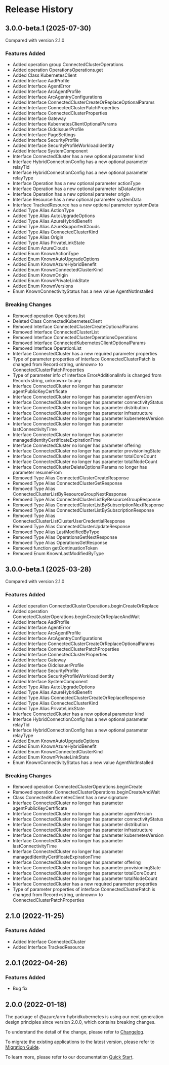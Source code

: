 # Release History

## 3.0.0-beta.1 (2025-07-30)
Compared with version 2.1.0

### Features Added
  - Added operation group ConnectedClusterOperations
  - Added operation OperationsOperations.get
  - Added Class KubernetesClient
  - Added Interface AadProfile
  - Added Interface AgentError
  - Added Interface ArcAgentProfile
  - Added Interface ArcAgentryConfigurations
  - Added Interface ConnectedClusterCreateOrReplaceOptionalParams
  - Added Interface ConnectedClusterPatchProperties
  - Added Interface ConnectedClusterProperties
  - Added Interface Gateway
  - Added Interface KubernetesClientOptionalParams
  - Added Interface OidcIssuerProfile
  - Added Interface PageSettings
  - Added Interface SecurityProfile
  - Added Interface SecurityProfileWorkloadIdentity
  - Added Interface SystemComponent
  - Interface ConnectedCluster has a new optional parameter kind
  - Interface HybridConnectionConfig has a new optional parameter relayTid
  - Interface HybridConnectionConfig has a new optional parameter relayType
  - Interface Operation has a new optional parameter actionType
  - Interface Operation has a new optional parameter isDataAction
  - Interface Operation has a new optional parameter origin
  - Interface Resource has a new optional parameter systemData
  - Interface TrackedResource has a new optional parameter systemData
  - Added Type Alias ActionType
  - Added Type Alias AutoUpgradeOptions
  - Added Type Alias AzureHybridBenefit
  - Added Type Alias AzureSupportedClouds
  - Added Type Alias ConnectedClusterKind
  - Added Type Alias Origin
  - Added Type Alias PrivateLinkState
  - Added Enum AzureClouds
  - Added Enum KnownActionType
  - Added Enum KnownAutoUpgradeOptions
  - Added Enum KnownAzureHybridBenefit
  - Added Enum KnownConnectedClusterKind
  - Added Enum KnownOrigin
  - Added Enum KnownPrivateLinkState
  - Added Enum KnownVersions
  - Enum KnownConnectivityStatus has a new value AgentNotInstalled

### Breaking Changes
  - Removed operation Operations.list
  - Deleted Class ConnectedKubernetesClient
  - Removed Interface ConnectedClusterCreateOptionalParams
  - Removed Interface ConnectedClusterList
  - Removed Interface ConnectedClusterOperationsOperations
  - Removed Interface ConnectedKubernetesClientOptionalParams
  - Removed Interface OperationList
  - Interface ConnectedCluster has a new required parameter properties
  - Type of parameter properties of interface ConnectedClusterPatch is changed from Record<string, unknown> to ConnectedClusterPatchProperties
  - Type of parameter info of interface ErrorAdditionalInfo is changed from Record<string, unknown> to any
  - Interface ConnectedCluster no longer has parameter agentPublicKeyCertificate
  - Interface ConnectedCluster no longer has parameter agentVersion
  - Interface ConnectedCluster no longer has parameter connectivityStatus
  - Interface ConnectedCluster no longer has parameter distribution
  - Interface ConnectedCluster no longer has parameter infrastructure
  - Interface ConnectedCluster no longer has parameter kubernetesVersion
  - Interface ConnectedCluster no longer has parameter lastConnectivityTime
  - Interface ConnectedCluster no longer has parameter managedIdentityCertificateExpirationTime
  - Interface ConnectedCluster no longer has parameter offering
  - Interface ConnectedCluster no longer has parameter provisioningState
  - Interface ConnectedCluster no longer has parameter totalCoreCount
  - Interface ConnectedCluster no longer has parameter totalNodeCount
  - Interface ConnectedClusterDeleteOptionalParams no longer has parameter resumeFrom
  - Removed Type Alias ConnectedClusterCreateResponse
  - Removed Type Alias ConnectedClusterGetResponse
  - Removed Type Alias ConnectedClusterListByResourceGroupNextResponse
  - Removed Type Alias ConnectedClusterListByResourceGroupResponse
  - Removed Type Alias ConnectedClusterListBySubscriptionNextResponse
  - Removed Type Alias ConnectedClusterListBySubscriptionResponse
  - Removed Type Alias ConnectedClusterListClusterUserCredentialResponse
  - Removed Type Alias ConnectedClusterUpdateResponse
  - Removed Type Alias LastModifiedByType
  - Removed Type Alias OperationsGetNextResponse
  - Removed Type Alias OperationsGetResponse
  - Removed function getContinuationToken
  - Removed Enum KnownLastModifiedByType

    
## 3.0.0-beta.1 (2025-03-28)
Compared with version 2.1.0
    
### Features Added

  - Added operation ConnectedClusterOperations.beginCreateOrReplace
  - Added operation ConnectedClusterOperations.beginCreateOrReplaceAndWait
  - Added Interface AadProfile
  - Added Interface AgentError
  - Added Interface ArcAgentProfile
  - Added Interface ArcAgentryConfigurations
  - Added Interface ConnectedClusterCreateOrReplaceOptionalParams
  - Added Interface ConnectedClusterPatchProperties
  - Added Interface ConnectedClusterProperties
  - Added Interface Gateway
  - Added Interface OidcIssuerProfile
  - Added Interface SecurityProfile
  - Added Interface SecurityProfileWorkloadIdentity
  - Added Interface SystemComponent
  - Added Type Alias AutoUpgradeOptions
  - Added Type Alias AzureHybridBenefit
  - Added Type Alias ConnectedClusterCreateOrReplaceResponse
  - Added Type Alias ConnectedClusterKind
  - Added Type Alias PrivateLinkState
  - Interface ConnectedCluster has a new optional parameter kind
  - Interface HybridConnectionConfig has a new optional parameter relayTid
  - Interface HybridConnectionConfig has a new optional parameter relayType
  - Added Enum KnownAutoUpgradeOptions
  - Added Enum KnownAzureHybridBenefit
  - Added Enum KnownConnectedClusterKind
  - Added Enum KnownPrivateLinkState
  - Enum KnownConnectivityStatus has a new value AgentNotInstalled

### Breaking Changes

  - Removed operation ConnectedClusterOperations.beginCreate
  - Removed operation ConnectedClusterOperations.beginCreateAndWait
  - Class ConnectedKubernetesClient has a new signature
  - Interface ConnectedCluster no longer has parameter agentPublicKeyCertificate
  - Interface ConnectedCluster no longer has parameter agentVersion
  - Interface ConnectedCluster no longer has parameter connectivityStatus
  - Interface ConnectedCluster no longer has parameter distribution
  - Interface ConnectedCluster no longer has parameter infrastructure
  - Interface ConnectedCluster no longer has parameter kubernetesVersion
  - Interface ConnectedCluster no longer has parameter lastConnectivityTime
  - Interface ConnectedCluster no longer has parameter managedIdentityCertificateExpirationTime
  - Interface ConnectedCluster no longer has parameter offering
  - Interface ConnectedCluster no longer has parameter provisioningState
  - Interface ConnectedCluster no longer has parameter totalCoreCount
  - Interface ConnectedCluster no longer has parameter totalNodeCount
  - Interface ConnectedCluster has a new required parameter properties
  - Type of parameter properties of interface ConnectedClusterPatch is changed from Record<string, unknown> to ConnectedClusterPatchProperties
    
    
## 2.1.0 (2022-11-25)
    
### Features Added

  - Added Interface ConnectedCluster
  - Added Interface TrackedResource
    
## 2.0.1 (2022-04-26)

### Features Added

  - Bug fix
    
## 2.0.0 (2022-01-18)

The package of @azure/arm-hybridkubernetes is using our next generation design principles since version 2.0.0, which contains breaking changes.

To understand the detail of the change, please refer to [Changelog](https://aka.ms/js-track2-changelog).

To migrate the existing applications to the latest version, please refer to [Migration Guide](https://aka.ms/js-track2-migration-guide).

To learn more, please refer to our documentation [Quick Start](https://aka.ms/azsdk/js/mgmt/quickstart).

